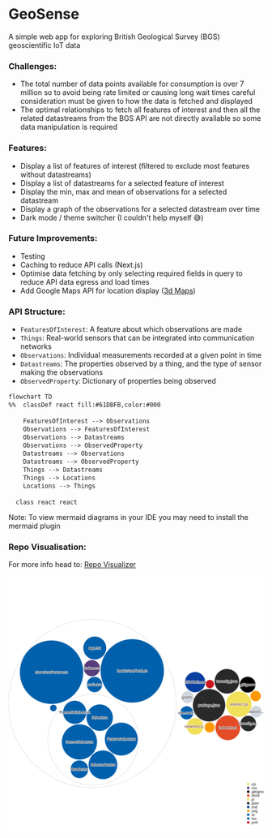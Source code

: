 # GeoSense
A simple web app for exploring British Geological Survey (BGS) geoscientific IoT data

### Challenges:
- The total number of data points available for consumption is over 7 million so to avoid being rate limited or causing long wait times careful consideration must be given to how the data is fetched and displayed
- The optimal relationships to fetch all features of interest and then all the related datastreams from the BGS API are not directly available so some data manipulation is required

### Features:
- Display a list of features of interest (filtered to exclude most features without datastreams)
- Display a list of datastreams for a selected feature of interest
- Display the min, max and mean of observations for a selected datastream
- Display a graph of the observations for a selected datastream over time
- Dark mode / theme switcher (I couldn't help myself 😅)

### Future Improvements:
- Testing
- Caching to reduce API calls (Next.js)
- Optimise data fetching by only selecting required fields in query to reduce API data egress and load times
- Add Google Maps API for location display ([3d Maps](https://developers.google.com/maps/documentation/javascript/3d-maps-getting-started?hl=en))

### API Structure:
- `FeaturesOfInterest`: A feature about which observations are made
- `Things`: Real-world sensors that can be integrated into communication networks
- `Observations`: Individual measurements recorded at a given point in time
- `Datastreams`: The properties observed by a thing, and the type of sensor making the observations
- `ObservedProperty`: Dictionary of properties being observed

```mermaid
flowchart TD
%%  classDef react fill:#61DBFB,color:#000

    FeaturesOfInterest --> Observations
    Observations --> FeaturesOfInterest
    Observations --> Datastreams
    Observations --> ObservedProperty
    Datastreams --> Observations
    Datastreams --> ObservedProperty
    Things --> Datastreams
    Things --> Locations
    Locations --> Things

  class react react
```
Note: To view mermaid diagrams in your IDE you may need to install the mermaid plugin

### Repo Visualisation:
For more info head to: [Repo Visualizer](https://octo.github.com/projects/repo-visualization)

![Repo Visualizer](./diagram.svg)
